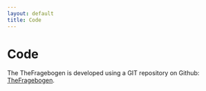 ```yaml
---
layout: default
title: Code 
---
```


Code
===

The TheFragebogen is developed using a GIT repository on Github: [TheFragebogen](https://github.com/TheFragebogen/TheFragebogen).

